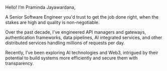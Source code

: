 
Hello! I’m Praminda Jayawardana, 

A Senior Software Engineer you'd trust to get the job done right, when the stakes are high and quality is non-negotiable.

Over the past decade, I've engineered API managers and gateways, authentication frameworks, data pipelines, AI integrated services, and other distributed services handling millions of requests per day.

Recently, I’ve been exploring AI technologies and Web3, intrigued by their potential to build systems more efficiently and secure them with transparency.